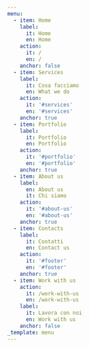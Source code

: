 ```yaml
---
menu:
  - item: Home
    label:
      it: Home
      en: Home
    action:
      it: /
      en: /
    anchor: false
  - item: Services
    label:
      it: Cosa facciamo
      en: What we do
    action:
      it: '#services'
      en: '#services'
    anchor: true
  - item: Portfolio
    label:
      it: Portfolio
      en: Portfolio
    action:
      it: '#portfolio'
      en: '#portfolio'
    anchor: true
  - item: About us
    label:
      en: About us
      it: Chi siamo
    action:
      it: '#about-us'
      en: '#about-us'
    anchor: true
  - item: Contacts
    label:
      it: Contatti
      en: Contact us
    action:
      it: '#footer'
      en: '#footer'
    anchor: true
  - item: Work with us
    action:
      it: /work-with-us
      en: /work-with-us
    label:
      it: Lavora con noi
      en: Work with us
    anchor: false
_template: menu
---
```


